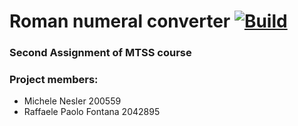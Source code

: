 
#  Roman numeral converter [![Build](https://github.com/eliapasquali/MTSS-Assignment-2/actions/workflows/build.yml/badge.svg)](https://github.com/eliapasquali/MTSS-Assignment-2/actions/workflows/build.yml)


### Second Assignment of MTSS course

### Project members:
- Michele Nesler 200559
- Raffaele Paolo Fontana 2042895

